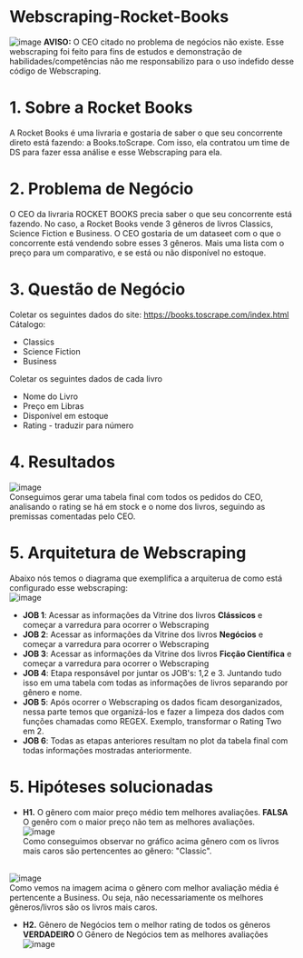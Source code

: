 # Webscraping-Rocket-Books
![image](https://user-images.githubusercontent.com/94385953/148600028-3d136531-5527-41d7-bb27-7907c9426348.png)
**AVISO:** O CEO citado no problema de negócios não existe. Esse webscraping foi feito para fins de estudos e demonstração de habilidades/competências não me responsabilizo para o uso indefido desse código de Webscraping.

# 1. Sobre a Rocket Books
A Rocket Books é uma livraria e gostaria de saber o que seu concorrente direto está fazendo: a Books.toScrape. Com isso, ela contratou um time de DS para fazer essa análise e esse Webscraping para ela. 

# 2. Problema de Negócio 
O CEO da livraria ROCKET BOOKS precia saber o que seu concorrente está fazendo. No caso, a Rocket Books vende 3 gêneros de livros Classics, Science Fiction e Business. O CEO gostaria de um dataseet com o que o concorrente está vendendo sobre esses 3 gêneros. Mais uma lista com o preço para um comparativo, e se está ou não disponível no estoque.

# 3. Questão de Negócio 
Coletar os seguintes dados do site: https://books.toscrape.com/index.html
 <br>
 Cátalogo: 
  *  Classics 
  *  Science Fiction 
  *  Business 
 
 Coletar os seguintes dados de cada livro 
  *  Nome do Livro 
  *  Preço em Libras 
  *  Disponível em estoque 
  *  Rating - traduzir para número
  
# 4. Resultados 
![image](https://user-images.githubusercontent.com/94385953/148601001-77d1bc33-7cc1-4cce-ac23-36edbbb2a93d.png)
<br>
Conseguimos gerar uma tabela final com todos os pedidos do CEO, analisando o rating se há em stock e o nome dos livros, seguindo as premissas comentadas pelo CEO. 

# 5. Arquitetura de Webscraping 
Abaixo nós temos o diagrama que exemplifica a arquiterua de como está configurado esse webscraping: <br>
![image](https://user-images.githubusercontent.com/94385953/148602279-6d7a6cfb-daf7-4e39-94fb-aa5dc7cc7956.png)
<br> 
* **JOB 1**: Acessar as informações da Vitrine dos livros **Clássicos** e começar a varredura para ocorrer o Webscraping 
* **JOB 2**: Acessar as informações da Vitrine dos livros **Negócios** e começar a varredura para ocorrer o Webscraping
* **JOB 3**: Acessar as informações da Vitrine dos livros **Ficção Científica** e começar a varredura para ocorrer o Webscraping
* **JOB 4**: Etapa responsável por juntar os JOB's: 1,2 e 3. Juntando tudo isso em uma tabela com todas as informações de livros separando por gênero e nome. 
* **JOB 5**: Após ocorrer o Webscraping os dados ficam desorganizados, nessa parte temos que organizá-los e fazer a limpeza dos dados com funções chamadas como REGEX. Exemplo, transformar o Rating Two em 2. 
* **JOB 6**: Todas as etapas anteriores resultam no plot da tabela final com todas informações mostradas anteriormente.

# 5. Hipóteses solucionadas 
* **H1.** O gênero com maior preço médio tem melhores avaliações. 
**FALSA**  O genêro com o maior preço não tem as melhores avaliações. <br>
![image](https://user-images.githubusercontent.com/94385953/148602601-c3fbbc78-1c8a-4214-a3e5-9a3f3d286a44.png)
<br> Como conseguimos observar no gráfico acima gênero com os livros mais caros são pertencentes ao gênero: "Classic". 

<br> ![image](https://user-images.githubusercontent.com/94385953/148602940-911ddc5c-6cdc-4810-822f-a97765533aab.png)
<br>Como vemos na imagem acima o gênero com melhor avaliação média é pertencente a Business. Ou seja, não necessariamente os melhores gêneros/livros são os livros mais caros. 

* **H2.** Gênero de Negócios tem o melhor rating de todos os gêneros 
**VERDADEIRO** O Gênero de Negócios tem as melhores avaliações<br>
![image](https://user-images.githubusercontent.com/94385953/148603164-05be5a66-2714-454b-83c5-2311280142dc.png)
